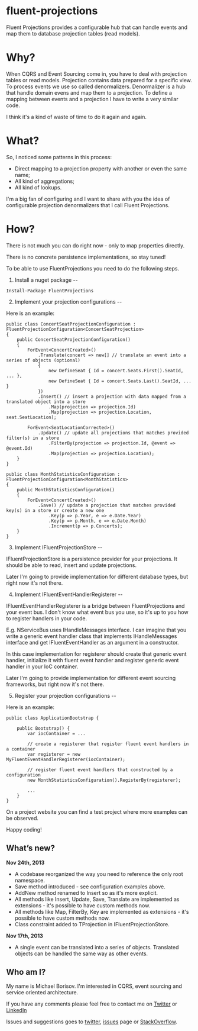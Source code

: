 fluent-projections
==================

Fluent Projections provides a configurable hub that can handle events and map them to database projection tables (read models).

Why?
====

When CQRS and Event Sourcing come in, you have to deal with projection tables or read models. Projection contains data prepared for a specific view. To process events we use so called denormalizers. Denormalizer is a hub that handle domain evens and map them to a projection. To define a mapping between events and a projection I have to write a very similar code.

I think it's a kind of waste of time to do it again and again.

What?
====

So, I noticed some patterns in this process:
* Direct mapping to a projection property with another or even the same name;
* All kind of aggregations;
* All kind of lookups.

I'm a big fan of configuring and I want to share with you the idea of configurable projection denormalizers that I call Fluent Projections.

How?
====

There is not much you can do right now - only to map properties directly.

There is no concrete persistence implementations, so stay tuned!

To be able to use FluentProjections you need to do the following steps.

1. Install a nuget package
--

```
Install-Package FluentProjections
```

2. Implement your projection configurations
--

Here is an example:

```
public class ConcertSeatProjectionConfiguration : FluentProjectionConfiguration<ConcertSeatProjection>
{
    public ConcertSeatProjectionConfiguration()
    {
        ForEvent<ConcertCreated>()
            .Translate(concert => new[] // translate an event into a series of objects (optional)
            {
                new DefineSeat { Id = concert.Seats.First().SeatId, ... },
                new DefineSeat { Id = concert.Seats.Last().SeatId, ... }
            })
            .Insert() // insert a projection with data mapped from a translated object into a store
                .Map(projection => projection.Id)
                .Map(projection => projection.Location, seat.SeatLocation);
            
        ForEvent<SeatLocationCorrected>()
            .Update() // update all projections that matches provided filter(s) in a store
                .FilterBy(projection => projection.Id, @event => @event.Id)
                .Map(projection => projection.Location);
    }
}

public class MonthStatisticsConfiguration : FluentProjectionConfiguration<MonthStatistics>
{
    public MonthStatisticsConfiguration()
    {
        ForEvent<ConcertCreated>()
            .Save() // update a projection that matches provided key(s) in a store or create a new one
                .Key(p => p.Year, e => e.Date.Year)
                .Key(p => p.Month, e => e.Date.Month)
                .Increment(p => p.Concerts);
    }
}
```

3. Implement IFluentProjectionStore<TProjection>
--

IFluentProjectionStore<TProjection> is a persistence provider for your projections. It should be able to read, insert and update projections.

Later I'm going to provide implementation for different database types, but right now it's not there.

4. Implement IFluentEventHandlerRegisterer
--

IFluentEventHandlerRegisterer is a bridge between FluentProjections and your event bus. I don't know what event bus you use, so it's up to you how to register handlers in your code.

E.g. NServiceBus uses IHandleMessages<TMessage> interface. I can imagine that you write a generic event handler class that implements IHandleMessages<TMessage> interface and get IFluentEventHandler as an argument in a constructor.

In this case implementation for registerer should create that generic event handler, initialize it with fluent event handler and register generic event handler in your IoC container.

Later I'm going to provide implementation for different event sourcing frameworks, but right now it's not there.

5. Register your projection configurations
--

Here is an example:

```
public class ApplicationBootstrap {

    public Bootstrap() {
        var iocContainer = ...
        
        // create a registerer that register fluent event handlers in a container
        var registerer = new MyFluentEventHandlerRegisterer(iocContainer);
        
        // register fluent event handlers that constructed by a configuration
        new MonthStatisticsConfiguration().RegisterBy(registerer);
        
        ...
    }
}
```

On a project website you can find a test project where more examples can be observed.

Happy coding!

What’s new?
-----------

**Nov 24th, 2013**      
- A codebase reorganized the way you need to reference the only root namespace.
- Save method introduced - see configuration examples above.
- AddNew method renamed to Insert so as it's more explicit.
- All methods like Insert, Update, Save, Translate are implemented as extensions - it's possible to have custom methods now.
- All methods like Map, FilterBy, Key are implemented as extensions - it's possible to have custom methods now.
- Class constraint added to TProjection in IFluentProjectionStore.

**Nov 17th, 2013**      
- A single event can be translated into a series of objects. Translated objects can be handled the same way as other events.

Who am I?
--
My name is Michael Borisov. I'm interested in CQRS, event sourcing and service oriented architecture.

If you have any comments please feel free to contact me on [Twitter](https://twitter.com/fkem) or [LinkedIn](https://www.linkedin.com/in/michaelborisov)

Issues and suggestions goes to [twitter](https://twitter.com/search?q=fluentprojections&src=typd), [issues](https://github.com/corker/fluent-projections/issues) page or [StackOverflow](http://stackoverflow.com/questions/tagged/fluent-projections).
